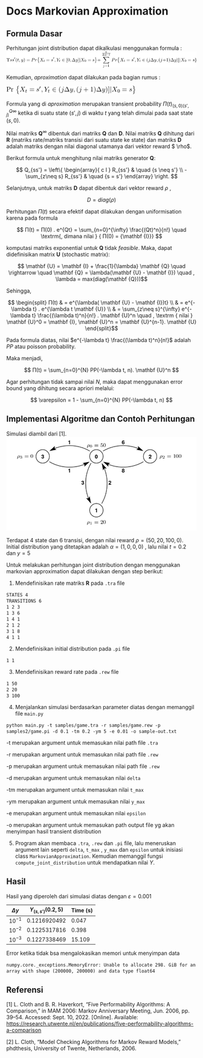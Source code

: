 # Docs Markovian Approximation

## Formula Dasar

Perhitungan joint distribution dapat dikalkulasi menggunakan formula : 
![eq-1](images/eq1.png)

Kemudian, _aproximation_ dapat dilakukan pada bagian rumus : 

![eq-2](images/eq2.png)

Formula yang di _aproximation_ merupakan transient probability $Π(t)_{(s,0)(s',j)}^{Q{\infty}}$ ketika di suatu state $(s',j)$ di waktu $t$ yang telah dimulai pada saat state $(s, 0)$.

Nilai matriks $\mathbf{Q}^{\infty}$ dibentuk dari matriks $\mathbf {Q}$ dan $\mathbf {D}$.  Nilai matriks $\mathbf{Q}$ dihitung dari $\mathbf {R}$ (matriks rate/matriks transisi dari suatu state ke state) dan matriks $\mathbf {D}$ adalah matriks dengan nilai diagonal utamanya dari vektor reward $ \rho$.

Berikut formula untuk menghitung nilai matriks generator $\mathbf {Q}$:

$$ Q_{ss'} = \left\{ 
  \begin{array}{ c l }
    R_{ss'}                 & \quad {s \neq s'} \\
    -\sum_{z\neq s} R_{ss'} & \quad {s = s'}
  \end{array}
\right. $$

Selanjutnya, untuk matriks $\mathbf {D}$ dapat dibentuk dari vektor reward $\rho$ , 

$$ D = diag(\rho) $$

Perhitungan $Π(t)$ secara efektif dapat dilakukan dengan uniformisation karena pada formula


$$ Π(t) = Π(0) . e^{Qt} = \sum_{n=0}^{\infty} \frac{(Qt)^n}{n!}  \quad  \textrm{, dimana nilai } { Π(0) = {\mathbf {I}}} $$

komputasi matriks exponential untuk $\mathbf Q$ tidak _feasible_. Maka, dapat didefinisikan matrix $\mathbf U$ (stochastic matrix):

$$ \mathbf {U} = \mathbf {I} + \frac{1}{\lambda} \mathbf {Q} \quad \rightarrow \quad \mathbf {Q} = \lambda(\mathbf {U} - \mathbf {I}) \quad , \lambda = max(diag(\mathbf {Q}))$$

Sehingga,

$$ \begin{split}
    Π(t) & = e^{\lambda( \mathbf {U} - \mathbf {I})t} \\
         & = e^{-\lambda t} . e^{\lambda t \mathbf {U}} \\
        & = \sum_{z\neq s}^{\infty}  e^{-\lambda t} \frac{(\lambda t)^n}{n!} . \mathbf {U}^n \quad , \textrm { nilai } \mathbf {U}^0 = \mathbf {I}, \mathbf {U}^n = \mathbf {U}^{n-1}. \mathbf {U}
\end{split}$$

Pada formula diatas, nilai $e^{-\lambda t} \frac{(\lambda t)^n}{n!}$ adalah $PP$ atau poisson probability. 

Maka menjadi,

$$
    Π(t) = \sum_{n=0}^{N} PP(-\lambda t, n). \mathbf {U}^n
$$

Agar perhitungan tidak sampai nilai $N$, maka dapat menggunakan error bound yang dihitung secara apriori melalui:

$$
\varepsilon = 1 - \sum_{n=0}^{N} PP(-\lambda t, n)
$$


## Implementasi Algoritme dan Contoh Perhitungan

Simulasi diambil dari [1]. 
![Four state mrm](/images/four-state-mrm.png)

Terdapat 4 state dan 6 transisi, dengan nilai reward $\rho = (50, 20, 100, 0)$. Initial distribution yang ditetapkan adalah $\alpha = (1, 0, 0, 0)$ , lalu nilai $t=0.2$ dan $y=5$


Untuk melakukan perhitungan joint distribution dengan menggunakan markovian approximation dapat dilakukan dengan step berikut:

1. Mendefinisikan rate matriks $\mathbf {R}$ pada `.tra` file

```
STATES 4
TRANSITIONS 6
1 2 3
1 3 6
1 4 1
2 1 2
3 1 8
4 1 1
```

2. Mendefinisikan initial distribution pada `.pi` file

```
1 1
```

3. Mendefinisikan reward rate pada `.rew` file

```
1 50
2 20
3 100
```

4. Menjalankan simulasi berdasarkan parameter diatas dengan memanggil file `main.py`

```
python main.py -t samples/game.tra -r samples/game.rew -p samples2/game.pi -d 0.1 -tm 0.2 -ym 5 -e 0.01 -o sample-out.txt
```

-t  merupakan argument untuk memasukan nilai path file `.tra` 

-r  merupakan argument untuk memasukan nilai path file `.rew` 

-p  merupakan argument untuk memasukan nilai path file `.rew` 

-d merupakan argument untuk memasukan nilai `delta`

-tm merupakan argument untuk memasukan nilai `t_max`

-ym merupakan argument untuk memasukan nilai `y_max`

-e  merupakan argument untuk memasukan nilai `epsilon`

-o  merupakan argument untuk memasukan path output file yg akan menyimpan hasil transient distribution


5. Program akan membaca  `.tra`, `.rew` dan `.pi` file, lalu meneruskan argument lain seperti `delta`, `t_max` , `y_max` dan `epsilon` untuk inisiasi class `MarkovianApproximation`. Kemudian memanggil fungsi `compute_joint_distribution` untuk mendapatkan nilai $\Upsilon$. 


## Hasil

Hasil yang diperoleh dari simulasi diatas dengan $\varepsilon = 0.001$

| $\Delta y$      | $\Upsilon_{(s,s')}(0.2,5)$       | Time (s)    |
| --------------- | -------------------------------- |------------ |
| $10^{-1}$       | 0.1216920492                     | 0.047       |
| $10^{-2}$       | 0.1225317816                     | 0.398       |
| $10^{-3}$       | 0.1227338469                     | 15.109      |



Error ketika tidak bsa mengalokasikan memori untuk menyimpan data

```
numpy.core._exceptions.MemoryError: Unable to allocate 298. GiB for an array with shape (200000, 200000) and data type float64
```


## Referensi

[1] L. Cloth and B. R. Haverkort, “Five Performability Algorithms: A Comparison,” in MAM 2006: Markov Anniversary Meeting, Jun. 2006, pp. 39–54. Accessed: Sept. 10, 2022. [Online]. Available: https://research.utwente.nl/en/publications/five-performability-algorithms-a-comparison 

[2] L. Cloth, “Model Checking Algorithms for Markov Reward Models,” phdthesis, University of Twente, Netherlands, 2006.

